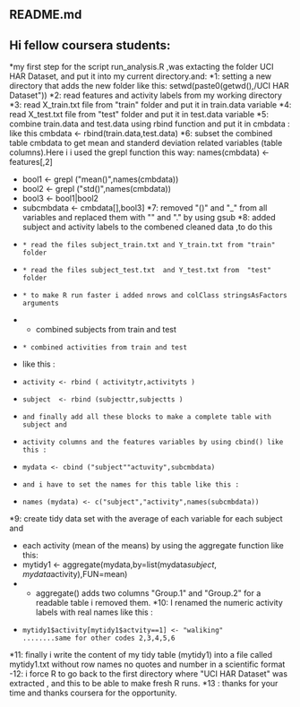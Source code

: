 ## README.md 
##  Hi fellow coursera students:
*my first step for the script run_analysis.R ,was extacting the folder UCI HAR Dataset, and put it into my current directory.and:
*1: setting a new directory that adds the new folder like this:
setwd(paste0(getwd(),/UCI HAR Dataset"))
*2: read features and activity labels from my working directory
*3: read X_train.txt file from "train" folder and put it in train.data variable
*4: read X_test.txt  file from "test"  folder and put it in test.data  variable
*5: combine train.data and test.data using rbind function and put it in cmbdata :
    like this  cmbdata <- rbind(train.data,test.data)
*6: subset the combined table cmbdata to get mean and standerd deviation related 
    variables (table columns).Here i i used the grepl function this way:
    names(cmbdata) <- features[,2]
*    bool1 <- grepl ("mean()",names(cmbdata))
*   bool2 <- grepl ("std()",names(cmbdata))
*   bool3 <- bool1|bool2
*  subcmbdata <- cmbdata[],bool3]
*7: removed "()" and "_" from all variables and replaced them with "" and "." by 
    using gsub
*8: added subject and activity labels to the combened cleaned data ,to do this 
*     * read the files subject_train.txt and Y_train.txt from "train" folder
*     * read the files subject_test.txt  and Y_test.txt from  "test" folder
*     * to make R run faster i added nrows and colClass stringsAsFactors arguments
*    * combined subjects from train and test
*     * combined activities from train and test
*    like this :
*     activity <- rbind ( activitytr,activityts )
*     subject  <- rbind (subjecttr,subjectts )
*     and finally add all these blocks to make a complete table with subject and   
*     activity columns and the features variables by using cbind() like this :
*     mydata <- cbind ("subject""actuvity",subcmbdata)
*     and i have to set the names for this table like this :
*     names (mydata) <- c("subject","activity",names(subcmbdata))
       
*9: create tidy data set with the average of each variable for each subject and 
*    each activity (mean of the means) by using the aggregate function like this:
*    mytidy1 <- aggregate(mydata,by=list(mydata$subject,mydata$activity),FUN=mean)
*    * aggregate() adds two columns "Group.1" and "Group.2" for a readable table i 
    removed them.
*10: I renamed the numeric activity labels with real names like this :
*     mytidy1$activity[mytidy1$actvity==1] <- "waliking"
      ........same for other codes 2,3,4,5,6 
*11: finally i write the content of my tidy table (mytidy1) into a file called 
     mytidy1.txt without row names no quotes and number in a scientific format
-12: i force R to go back to the first directory where "UCI HAR Dataset" was   
     extracted , and this to be able to make fresh R runs.
*13 : thanks for your time and thanks coursera for the opportunity.    
 
      
  
     
    
     
     
    